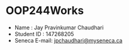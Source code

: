 # OOP244Works
- Name         : Jay Pravinkumar Chaudhari
- Student ID   : 147268205
- Seneca E-mail: jpchaudhari@myseneca.ca